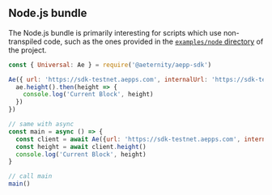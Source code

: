 ## Node.js bundle

The Node.js bundle is primarily interesting for scripts which use non-transpiled
code, such as the ones provided in the [`examples/node` directory](../examples/node) of the project.

```js
const { Universal: Ae } = require('@aeternity/aepp-sdk')

Ae({ url: 'https://sdk-testnet.aepps.com', internalUrl: 'https://sdk-testnet.aepps.com', compilerUrl: 'COMPILER_URL', keypair: 'YOUR_KEYPAIR_OBJECT' }).then(ae => {
  ae.height().then(height => {
    console.log('Current Block', height)
  })
})

// same with async
const main = async () => {
  const client = await Ae({url: 'https://sdk-testnet.aepps.com', internalUrl: 'https://sdk-testnet.aepps.com', compilerUrl: 'COMPILER_URL', keypair: 'YOUR_KEYPAIR_OBJECT'})
  const height = await client.height()
  console.log('Current Block', height)
}

// call main
main()
```

